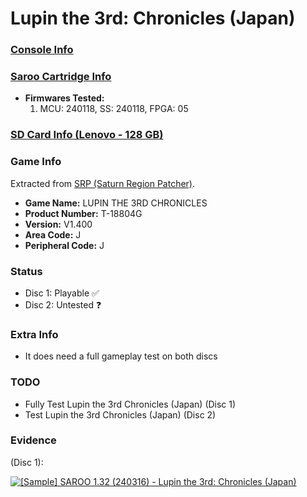# Lupin the 3rd: Chronicles (Japan)

### [Console Info](../../../../Info/Consoles/VA13/README.md)

### [Saroo Cartridge Info](../../../../Info/Cartridges/RetroGameParadiseStore/1.32F/README.md)

- <b>Firmwares Tested:</b>
  1. MCU: 240118, SS: 240118, FPGA: 05

### [SD Card Info (Lenovo - 128 GB)](../../../../Info/SdCards/Lenovo/128GB/README.md)

### Game Info

Extracted from [SRP (Saturn Region Patcher)](https://segaxtreme.net/resources/saturn-region-patcher.81/download).

- <b>Game Name:</b> LUPIN THE 3RD CHRONICLES
- <b>Product Number:</b> T-18804G
- <b>Version:</b> V1.400
- <b>Area Code:</b> J
- <b>Peripheral Code:</b> J

### Status

- Disc 1: Playable :white_check_mark:
- Disc 2: Untested :question:

### Extra Info

- It does need a full gameplay test on both discs

### TODO

- Fully Test Lupin the 3rd Chronicles (Japan) (Disc 1)
- Test Lupin the 3rd Chronicles (Japan) (Disc 2)

### Evidence

(Disc 1):

[![[Sample] SAROO 1.32 (240316) - Lupin the 3rd: Chronicles (Japan)](https://img.youtube.com/vi/pQACQWBfEcc/0.jpg)](https://www.youtube.com/watch?v=pQACQWBfEcc)

